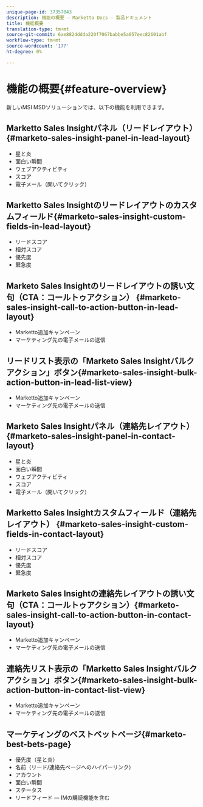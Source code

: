 ```yaml
---
unique-page-id: 37357043
description: 機能の概要 — Marketto Docs — 製品ドキュメント
title: 機能概要
translation-type: tm+mt
source-git-commit: 6ae882dddda220f7067babbe5a057eec82601abf
workflow-type: tm+mt
source-wordcount: '177'
ht-degree: 0%

---
```



# 機能の概要{#feature-overview}

新しいMSI MSDソリューションでは、以下の機能を利用できます。

## Marketto Sales Insightパネル（リードレイアウト） {#marketo-sales-insight-panel-in-lead-layout}

* 星と炎
* 面白い瞬間
* ウェブアクティビティ
* スコア
* 電子メール（開いてクリック）

## Marketto Sales Insightのリードレイアウトのカスタムフィールド{#marketo-sales-insight-custom-fields-in-lead-layout}

* リードスコア
* 相対スコア
* 優先度
* 緊急度

## Marketo Sales Insightのリードレイアウトの誘い文句（CTA：コールトゥアクション） {#marketo-sales-insight-call-to-action-button-in-lead-layout}

* Marketto追加キャンペーン
* マーケティング先の電子メールの送信

## リードリスト表示の「Marketo Sales Insightバルクアクション」ボタン{#marketo-sales-insight-bulk-action-button-in-lead-list-view}

* Marketto追加キャンペーン
* マーケティング先の電子メールの送信

## Marketo Sales Insightパネル（連絡先レイアウト） {#marketo-sales-insight-panel-in-contact-layout}

* 星と炎
* 面白い瞬間
* ウェブアクティビティ
* スコア
* 電子メール（開いてクリック）

## Marketto Sales Insightカスタムフィールド（連絡先レイアウト） {#marketo-sales-insight-custom-fields-in-contact-layout}

* リードスコア
* 相対スコア
* 優先度
* 緊急度

## Marketo Sales Insightの連絡先レイアウトの誘い文句（CTA：コールトゥアクション）{#marketo-sales-insight-call-to-action-button-in-contact-layout}

* Marketto追加キャンペーン
* マーケティング先の電子メールの送信

## 連絡先リスト表示の「Marketto Sales Insightバルクアクション」ボタン{#marketo-sales-insight-bulk-action-button-in-contact-list-view}

* Marketto追加キャンペーン
* マーケティング先の電子メールの送信

## マーケティングのベストベットページ{#marketo-best-bets-page}

* 優先度（星と炎）
* 名前（リード/連絡先ページへのハイパーリンク）
* アカウント
* 面白い瞬間
* ステータス
* リードフィード — IMの購読機能を含む
